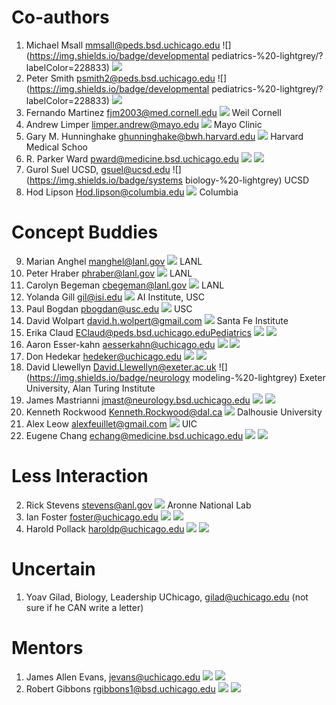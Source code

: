 # Co-authors
1. Michael Msall  mmsall@peds.bsd.uchicago.edu ![](https://img.shields.io/badge/developmental pediatrics-%20-lightgrey/?labelColor=228833) ![](https://img.shields.io/badge/-UChicago-red)
2. Peter Smith psmith2@peds.bsd.uchicago.edu ![](https://img.shields.io/badge/developmental pediatrics-%20-lightgrey/?labelColor=228833) ![](https://img.shields.io/badge/-UChicago-red)
3. Fernando Martinez fjm2003@med.cornell.edu ![](https://img.shields.io/badge/pulmonology-%20-lightgrey) Weil Cornell
4. Andrew Limper limper.andrew@mayo.edu ![](https://img.shields.io/badge/pulmonology-%20-lightgrey) Mayo Clinic
5. Gary M. Hunninghake  ghunninghake@bwh.harvard.edu ![](https://img.shields.io/badge/pulmonology-%20-lightgrey) Harvard Medical Schoo
6. R. Parker Ward  pward@medicine.bsd.uchicago.edu ![](https://img.shields.io/badge/cardiology-%20-lightgrey) ![](https://img.shields.io/badge/-UChicago-red)
7. Gurol Suel UCSD, gsuel@ucsd.edu ![](https://img.shields.io/badge/systems biology-%20-lightgrey) UCSD
8. Hod Lipson Hod.lipson@columbia.edu ![](https://img.shields.io/badge/robotics-%20-lightgrey) Columbia

# Concept Buddies
9. Marian Anghel manghel@lanl.gov ![](https://img.shields.io/badge/statistics-%20-lightgrey) LANL
10. Peter Hraber phraber@lanl.gov ![](https://img.shields.io/badge/Biology-%20-lightgrey) LANL 
11. Carolyn Begeman cbegeman@lanl.gov ![](https://img.shields.io/badge/Geosciences-%20-lightgrey) LANL  
12. Yolanda Gill gil@isi.edu ![](https://img.shields.io/badge/AI-%20-lightgrey/?labelColor=221133) AI Institute, USC
13. Paul Bogdan pbogdan@usc.edu  ![](https://img.shields.io/badge/Networks-%20-lightgrey) USC
14. David Wolpart david.h.wolpert@gmail.com ![](https://img.shields.io/badge/Physics-%20-lightgrey) Santa Fe Institute
15. Erika Claud EClaud@peds.bsd.uchicago.eduPediatrics ![](https://img.shields.io/badge/Microbiome-%20-lightgrey)  ![](https://img.shields.io/badge/-UChicago-red)
16. Aaron Esser-kahn aesserkahn@uchicago.edu  ![](https://img.shields.io/badge/immunology-%20-lightgrey)  ![](https://img.shields.io/badge/-UChicago-red)
17. Don Hedekar hedeker@uchicago.edu  ![](https://img.shields.io/badge/statistics-%20-lightgrey/?labelColor=2233aa) ![](https://img.shields.io/badge/-UChicago-red)
18. David Llewellyn  David.Llewellyn@exeter.ac.uk ![](https://img.shields.io/badge/neurology modeling-%20-lightgrey)  Exeter University, Alan Turing Institute
19. James Mastrianni jmast@neurology.bsd.uchicago.edu ![](https://img.shields.io/badge/neurology-%20-lightgrey) ![](https://img.shields.io/badge/-UChicago-red)
20. Kenneth Rockwood Kenneth.Rockwood@dal.ca ![](https://img.shields.io/badge/neurology-%20-lightgrey) Dalhousie University  
21. Alex Leow alexfeuillet@gmail.com ![](https://img.shields.io/badge/Psychiatry-%20-lightgrey) UIC
22. Eugene Chang echang@medicine.bsd.uchicago.edu ![](https://img.shields.io/badge/Microbiome-%20-lightgrey) ![](https://img.shields.io/badge/-UChicago-red)

# Less Interaction
2. Rick Stevens stevens@anl.gov ![](https://img.shields.io/badge/AI-%20-lightgrey/?labelColor=221133) Aronne National Lab
3. Ian Foster foster@uchicago.edu ![](https://img.shields.io/badge/AI-%20-lightgrey/?labelColor=221133) ![](https://img.shields.io/badge/-UChicago-red)
4. Harold Pollack haroldp@uchicago.edu ![](https://img.shields.io/badge/statistics-%20-lightgrey/?labelColor=2233aa) ![](https://img.shields.io/badge/-UChicago-red)

# Uncertain

1. Yoav Gilad, Biology, Leadership UChicago, gilad@uchicago.edu  (not sure if he CAN write a letter)


# Mentors
1. James Allen Evans, jevans@uchicago.edu ![](https://img.shields.io/badge/sociology-%20-lightgrey)  ![](https://img.shields.io/badge/-UChicago-red)
23. Robert Gibbons rgibbons1@bsd.uchicago.edu ![](https://img.shields.io/badge/statistics-%20-lightgrey/?labelColor=2233aa) ![](https://img.shields.io/badge/-UChicago-red)